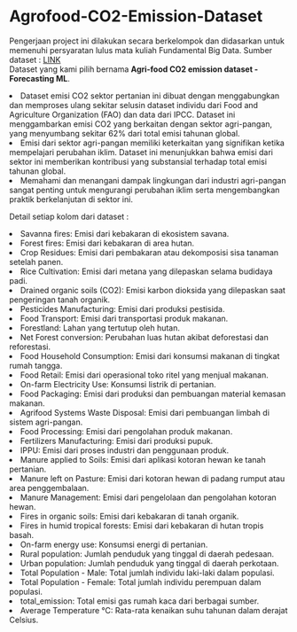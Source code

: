 # Agrofood-CO2-Emission-Dataset
Pengerjaan project ini dilakukan secara berkelompok dan didasarkan untuk memenuhi persyaratan lulus mata kuliah Fundamental Big Data. 
Sumber dataset : [LINK](https://www.kaggle.com/datasets/alessandrolobello/agri-food-co2-emission-dataset-forecasting-ml) <br>
Dataset yang kami pilih bernama <b>Agri-food CO2 emission dataset - Forecasting ML</b>. <br>
<li>Dataset emisi CO2 sektor pertanian ini dibuat dengan menggabungkan dan memproses ulang sekitar selusin dataset individu dari Food and Agriculture Organization (FAO) dan data dari IPCC. Dataset ini menggambarkan emisi CO2 yang berkaitan dengan sektor agri-pangan, yang menyumbang sekitar 62% dari total emisi tahunan global. </li>
<li>Emisi dari sektor agri-pangan memiliki keterkaitan yang signifikan ketika mempelajari perubahan iklim. Dataset ini menunjukkan bahwa emisi dari sektor ini memberikan kontribusi yang substansial terhadap total emisi tahunan global. </li>
<li>Memahami dan menangani dampak lingkungan dari industri agri-pangan sangat penting untuk mengurangi perubahan iklim serta mengembangkan praktik berkelanjutan di sektor ini. </li>

Detail setiap kolom dari dataset : <br>
<li> Savanna fires: Emisi dari kebakaran di ekosistem savana. </li>
<li> Forest fires: Emisi dari kebakaran di area hutan. </li>
<li> Crop Residues: Emisi dari pembakaran atau dekomposisi sisa tanaman setelah panen. </li>
<li> Rice Cultivation: Emisi dari metana yang dilepaskan selama budidaya padi. </li>
<li> Drained organic soils (CO2): Emisi karbon dioksida yang dilepaskan saat pengeringan tanah organik. </li>
<li> Pesticides Manufacturing: Emisi dari produksi pestisida. </li>
<li> Food Transport: Emisi dari transportasi produk makanan. </li>
<li> Forestland: Lahan yang tertutup oleh hutan. </li>
<li> Net Forest conversion: Perubahan luas hutan akibat deforestasi dan reforestasi. </li>
<li> Food Household Consumption: Emisi dari konsumsi makanan di tingkat rumah tangga. </li>
<li> Food Retail: Emisi dari operasional toko ritel yang menjual makanan. </li>
<li> On-farm Electricity Use: Konsumsi listrik di pertanian. </li>
<li> Food Packaging: Emisi dari produksi dan pembuangan material kemasan makanan. </li>
<li> Agrifood Systems Waste Disposal: Emisi dari pembuangan limbah di sistem agri-pangan. </li>
<li> Food Processing: Emisi dari pengolahan produk makanan. </li>
<li> Fertilizers Manufacturing: Emisi dari produksi pupuk. </li>
<li> IPPU: Emisi dari proses industri dan penggunaan produk. </li>
<li> Manure applied to Soils: Emisi dari aplikasi kotoran hewan ke tanah pertanian. </li>
<li> Manure left on Pasture: Emisi dari kotoran hewan di padang rumput atau area penggembalaan. </li>
<li> Manure Management: Emisi dari pengelolaan dan pengolahan kotoran hewan. </li>
<li> Fires in organic soils: Emisi dari kebakaran di tanah organik. </li>
<li> Fires in humid tropical forests: Emisi dari kebakaran di hutan tropis basah. </li>
<li> On-farm energy use: Konsumsi energi di pertanian. </li>
<li> Rural population: Jumlah penduduk yang tinggal di daerah pedesaan. </li>
<li> Urban population: Jumlah penduduk yang tinggal di daerah perkotaan. </li>
<li> Total Population - Male: Total jumlah individu laki-laki dalam populasi. </li>
<li> Total Population - Female: Total jumlah individu perempuan dalam populasi. </li>
<li> total_emission: Total emisi gas rumah kaca dari berbagai sumber. </li>
<li> Average Temperature °C: Rata-rata kenaikan suhu tahunan dalam derajat Celsius. </li>
